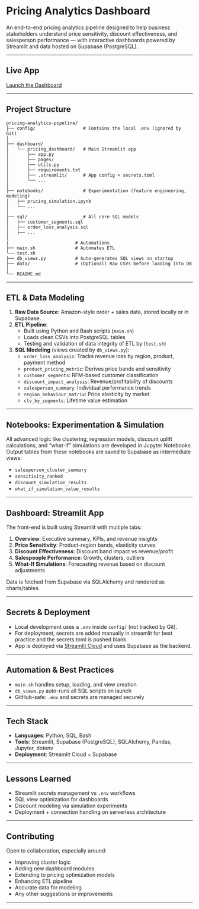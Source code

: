#  Pricing Analytics Dashboard

An end-to-end pricing analytics pipeline designed to help business stakeholders understand price sensitivity, discount effectiveness, and salesperson performance — with interactive dashboards powered by Streamlit and data hosted on Supabase (PostgreSQL).

---

##  Live App

 [Launch the Dashboard](https://pricinganalyticspipeline.streamlit.app/)

---

##  Project Structure

```
pricing-analytics-pipeline/
├── config/                  # Contains the local .env (ignored by Git)
│
├── dashboard/
│   └── pricing_dashboard/   # Main Streamlit app
│       ├── app.py
│       ├── pages/
│       ├── utils.py
│       ├── requirements.txt   
│       ├── .streamlit/      # App config + secrets.toml
│       └── ...
│
├── notebooks/               # Experimentation (feature engineering, modeling)
│   ├── pricing_simulation.ipynb
│   └── ...
│
├── sql/                     # All core SQL models
│   ├── customer_segments.sql
│   ├── order_loss_analysis.sql
│   ├── ...
│
|                         # Automations
├── main.sh               # Automates ETL 
└── test.sh
├── db_views.py           # Auto-generates SQL views on startup
├── data/                 # (Optional) Raw CSVs before loading into DB
│
└── README.md
```

---

##  ETL & Data Modeling

1. **Raw Data Source**: Amazon-style order + sales data, stored locally or in Supabase.
2. **ETL Pipeline**:
   - Built using Python and Bash scripts (`main.sh`)
   - Loads clean CSVs into PostgreSQL tables
   - Testing and validation of data integrity of ETL by (`test.sh`)
3. **SQL Modeling** (views created by `db_views.py`):
   - `order_loss_analysis`: Tracks revenue loss by region, product, payment method
   - `product_pricing_metric`: Derives price bands and sensitivity
   - `customer_segments`: RFM-based customer classification
   - `discount_impact_analysis`: Revenue/profitability of discounts
   - `salesperson_summary`: Individual performance trends
   - `region_behaviour_matrix`: Price elasticity by market
   - `clv_by_segments`: Lifetime value estimation

---

##  Notebooks: Experimentation & Simulation

All advanced logic like clustering, regression models, discount uplift calculations, and “what-if” simulations are developed in Jupyter Notebooks. Output tables from these notebooks are saved to Supabase as intermediate views:

- `salesperson_cluster_summary`
- `sensitivity_ranked`
- `discount_simulation_results`
- `what_if_simulation_value_results`

---

##  Dashboard: Streamlit App

The front-end is built using Streamlit with multiple tabs:

1. **Overview**: Executive summary, KPIs, and revenue insights
2. **Price Sensitivity**: Product-region bands, elasticity curves
3. **Discount Effectiveness**: Discount band impact vs revenue/profit
4. **Salespeople Performance**: Growth, clusters, outliers
5. **What-If Simulations**: Forecasting revenue based on discount adjustments

 Data is fetched from Supabase via SQLAlchemy and rendered as charts/tables.

---

##  Secrets & Deployment

- Local development uses a `.env` inside `config/` (not tracked by Git).
- For deployment, secrets are added manually in streamlit for best practice and the secrets.toml is pushed blank.
- App is deployed via [Streamlit Cloud](https://streamlit.io/cloud) and uses Supabase as the backend.

---

##  Automation & Best Practices

- `main.sh` handles setup, loading, and view creation
- `db_views.py` auto-runs all SQL scripts on launch
- GitHub-safe: `.env` and secrets are managed securely

---

##  Tech Stack

- **Languages**: Python, SQL, Bash
- **Tools**: Streamlit, Supabase (PostgreSQL), SQLAlchemy, Pandas, Jupyter, dotenv
- **Deployment**: Streamlit Cloud + Supabase

---

##  Lessons Learned

- Streamlit secrets management vs `.env` workflows
- SQL view optimization for dashboards
- Discount modeling via simulation experiments
- Deployment + connection handling on serverless architecture

---

##  Contributing

Open to collaboration, especially around:
- Improving cluster logic
- Adding new dashboard modules
- Extending to pricing optimization models
- Enhancing ETL pipeline
- Accurate data for modeling
- Any other suggestions or improvements

---
